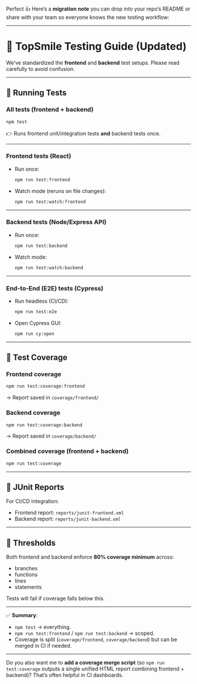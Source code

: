 Perfect 👍 Here’s a **migration note** you can drop into your repo’s README or share with your team so everyone knows the new testing workflow:

---

# 🧪 TopSmile Testing Guide (Updated)

We’ve standardized the **frontend** and **backend** test setups. Please read carefully to avoid confusion.

---

## 📌 Running Tests

### **All tests (frontend + backend)**

```bash
npm test
```

👉 Runs frontend unit/integration tests **and** backend tests once.

---

### **Frontend tests (React)**

* Run once:

  ```bash
  npm run test:frontend
  ```
* Watch mode (reruns on file changes):

  ```bash
  npm run test:watch:frontend
  ```

---

### **Backend tests (Node/Express API)**

* Run once:

  ```bash
  npm run test:backend
  ```
* Watch mode:

  ```bash
  npm run test:watch:backend
  ```

---

### **End-to-End (E2E) tests (Cypress)**

* Run headless (CI/CD):

  ```bash
  npm run test:e2e
  ```
* Open Cypress GUI:

  ```bash
  npm run cy:open
  ```

---

## 📌 Test Coverage

### **Frontend coverage**

```bash
npm run test:coverage:frontend
```

→ Report saved in `coverage/frontend/`

### **Backend coverage**

```bash
npm run test:coverage:backend
```

→ Report saved in `coverage/backend/`

### **Combined coverage (frontend + backend)**

```bash
npm run test:coverage
```

---

## 📌 JUnit Reports

For CI/CD integration:

* Frontend report: `reports/junit-frontend.xml`
* Backend report: `reports/junit-backend.xml`

---

## 📌 Thresholds

Both frontend and backend enforce **80% coverage minimum** across:

* branches
* functions
* lines
* statements

Tests will fail if coverage falls below this.

---

✅ **Summary**:

* `npm test` → everything.
* `npm run test:frontend` / `npm run test:backend` → scoped.
* Coverage is split (`coverage/frontend`, `coverage/backend`) but can be merged in CI if needed.

---

Do you also want me to **add a coverage merge script** (so `npm run test:coverage` outputs a single unified HTML report combining frontend + backend)? That’s often helpful in CI dashboards.
